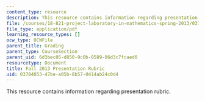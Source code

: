```yaml
---
content_type: resource
description: This resource contains information regarding presentation rubric.
file: /courses/18-821-project-laboratory-in-mathematics-spring-2013/0378405347bea05b8b570414ab24c0d4_MIT18_821S13_pres_rubric.pdf
file_type: application/pdf
learning_resource_types: []
ocw_type: OCWFile
parent_title: Grading
parent_type: CourseSection
parent_uid: 6d3bec05-d850-9c0b-0589-06d3c7fcaed0
resourcetype: Document
title: Fall 2013 Presentation Rubric
uid: 03784053-47be-a05b-8b57-0414ab24c0d4
---
```

This resource contains information regarding presentation rubric.

